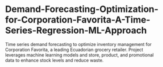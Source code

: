 # Demand-Forecasting-Optimization-for-Corporation-Favorita-A-Time-Series-Regression-ML-Approach
Time series demand forecasting to optimize inventory management for Corporation Favorita, a leading Ecuadorian grocery retailer. Project leverages machine learning models and store, product, and promotional data to enhance stock levels and reduce waste.
